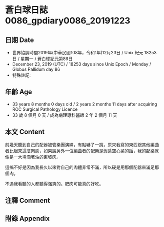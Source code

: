 [_metadata_:encoding]: - "utf-8"
[_metadata_:fileformat]: - "markdown"
[_metadata_:MIME_type]: - "text/plain"
[_metadata_:markdown_version]: - "commonmark version 0.29"
[_metadata_:markdown_spec]: - "https://spec.commonmark.org/0.29/"

# 蒼白球日誌0086_gpdiary0086_20191223 #

## 日期 Date ##

* 世界協調時間2019年(中華民國108年，令和1年)12月23日 / Unix 紀元 18253 日 / 星期一 / 蒼白球紀元第86日
* December 23, 2019 (UTC) / 18253 days since Unix Epoch / Monday / Globus Pallidum day 86
* 特殊註記:

## 年齡 Age ##

* 33 years 8 months 0 days old / 2 years 2 months 11 days after acquiring ROC Surgical Pathology Licence
* 33 歲 8 個月 0 天 / 成為病理專科醫師 2 年 2 個月 11 天

## 本文 Content ##

前幾天聽到自己的配器被管樂團演繹，有點嚇了一跳，原來我寫的東西跟其他編曲者比起來這麼肉感，如果說另外一位編曲者的配樂是蝦醬空心菜的話，我的配樂就像是一大塊滴著油的東坡肉。

這搞不好是因為我長久以來對自己的肉體非常不滿，所以硬是用那個配器來滿足那個肉。

不過我看聽的人都聽得滿爽的。肥肉可能真的好吃。

## 注釋 Comment ##


## 附錄 Appendix ##

